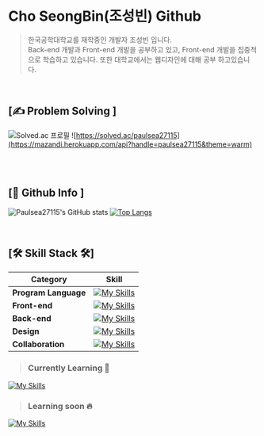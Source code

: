 # Cho SeongBin(조성빈) Github 
> 한국공학대학교를 재학중인 개발자 조성빈 입니다. <br>
Back-end 개발과 Front-end 개발을 공부하고 있고, Front-end 개발을 집중적으로 학습하고 있습니다.
또한 대학교에서는 웹디자인에 대해 공부 하고있습니다.

<br>

<!-- ![sk01](https://github.com/paulsea27115/ReactStudy/assets/92620088/b940556e-ae02-4680-8bcc-ba9e40138bb0) -->

<!-- <div align="center">

[![Hits](https://hits.seeyoufarm.com/api/count/incr/badge.svg?url=https%3A%2F%2Fgithub.com%2Fpaulsea27115&count_bg=%2379C83D&title_bg=%23555555&icon=&icon_color=%23E7E7E7&title=hits&edge_flat=false)](https://hits.seeyoufarm.com)

</div>
<br>
-->

## [✍ Problem Solving ]


![Solved.ac 프로필](http://mazassumnida.wtf/api/v2/generate_badge?boj=paulsea27115) ![https://solved.ac/paulsea27115](https://mazandi.herokuapp.com/api?handle=paulsea27115&theme=warm)
<!-- <a href="https://solved.ac/profile/paulsea27115"><img src="https://github-readme-solvedac-hyp3rflow.vercel.app/api/?handle=paulsea27115"></a>--> <br>

<br>

## [📄 Github Info ]
![Paulsea27115's GitHub stats](https://github-readme-stats.vercel.app/api?username=paulsea27115&theme=radical&show_icons=true)
[![Top Langs](https://github-readme-stats.vercel.app/api/top-langs/?username=paulsea27115&langs_count=8&layout=compact&theme=dark)](https://github.com/paulsea27115)

<br>

## [🛠 Skill Stack 🛠]

|Category|Skill|
|---|---|
|__Program Language__|[![My Skills](https://skillicons.dev/icons?i=python,cpp)](https://skillicons.dev)|
|__Front-end__|[![My Skills](https://skillicons.dev/icons?i=css,js,ts,react,nextjs)](https://skillicons.dev)|
|__Back-end__|[![My Skills](https://skillicons.dev/icons?i=nodejs,expressjs)](https://skillicons.dev)|
|__Design__|[![My Skills](https://skillicons.dev/icons?i=ai,ps)](https://skillicons.dev)|
|__Collaboration__|[![My Skills](https://skillicons.dev/icons?i=github,figma)](https://skillicons.dev)|

> ### Currently Learning 🌊
[![My Skills](https://skillicons.dev/icons?i=nextjs)](https://skillicons.dev)

> ### Learning soon 🔥
[![My Skills](https://skillicons.dev/icons?i=nestjs)](https://skillicons.dev)


<!--
**paulsea27115/paulsea27115** is a ✨ _special_ ✨ repository because its `README.md` (this file) appears on your GitHub profile.

Here are some ideas to get you started:

- 🔭 I’m currently working on ...
- 🌱 I’m currently learning ...
- 👯 I’m looking to collaborate on ...
- 🤔 I’m looking for help with ...
- 💬 Ask me about ...
- 📫 How to reach me: ...
- 😄 Pronouns: ...
- ⚡ Fun fact: ...
-->
